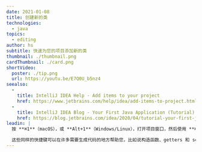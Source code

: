 ```yaml
---
date: 2021-01-08
title: 创建新的类
technologies:
  - java
topics:
  - editing
author: hs
subtitle: 快速为您的项目添加新的类
thumbnail: ./thumbnail.png
cardThumbnail: ./card.png
shortVideo:
  poster: ./tip.png
  url: https://youtu.be/E7Q0U_b5nz4
seealso:
  - 
    title: IntelliJ IDEA Help - Add items to your project
    href: https://www.jetbrains.com/help/idea/add-items-to-project.html
  - 
    title: IntelliJ IDEA Blog - Your First Java Application (Tutorial)
    href: https://blog.jetbrains.com/idea/2020/04/tutorial-your-first-java-application
leadin: |
  按 **⌘1**（macOS），或 **Alt+1**（Windows/Linux），打开项目窗口，然后使用 **⌘N**（macOS），或 **Alt+Insert**（Windows/Linux）来生成一个新的文件。

  这些同样的快捷键可以在许多需要生成代码的地方帮助您，比如说构造函数、getters 和 setters、toString 方法以及当您需要使用重构来向方法添加参数的时候。
---
```


